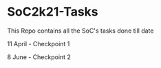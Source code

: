 # SoC2k21-Tasks

This Repo contains all the SoC's tasks done till date 

11 April - Checkpoint 1

8 June - Checkpoint 2 
